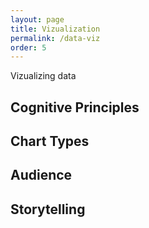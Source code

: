 ```yaml
---
layout: page
title: Vizualization
permalink: /data-viz
order: 5
---
```


Vizualizing data

## Cognitive Principles
## Chart Types
## Audience
## Storytelling
